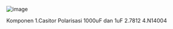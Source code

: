 ![image](https://github.com/user-attachments/assets/af4036ad-a2cb-4711-8632-fe081ba0d11e)

Komponen
1.Casitor Polarisasi 1000uF dan 1uF
2.7812
4.N14004
